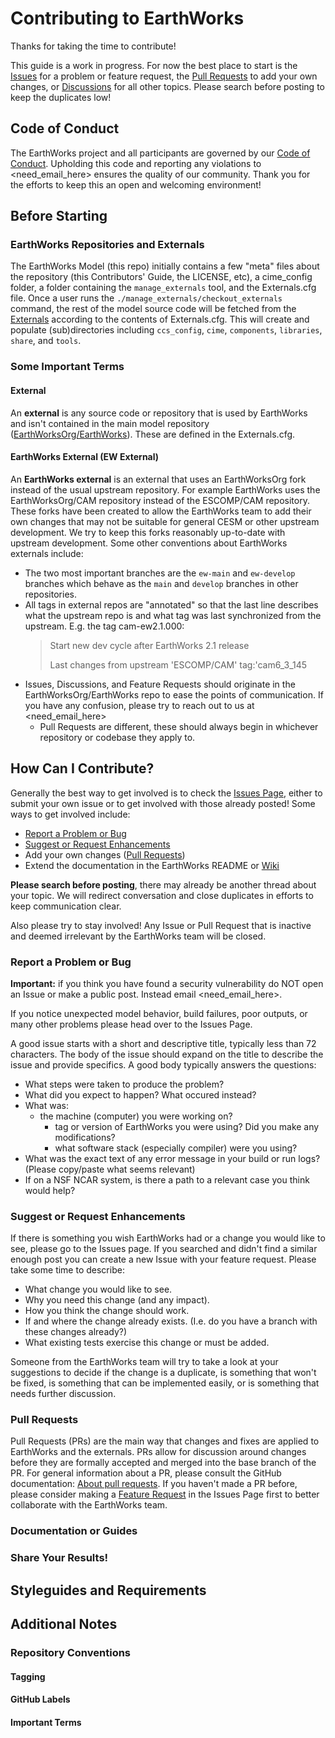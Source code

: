 # Contributing to EarthWorks

Thanks for taking the time to contribute!

This guide is a work in progress. For now the best place to start is the [Issues](https://github.com/EarthWorksOrg/EarthWorks/issues) for a problem or feature request, the [Pull Requests](https://github.com/EarthWorksOrg/EarthWorks/pulls) to add your own changes, or [Discussions](https://github.com/EarthWorksOrg/EarthWorks/discussions) for all other topics. Please search before posting to keep the duplicates low! 

## Code of Conduct

The EarthWorks project and all participants are governed by our [Code of Conduct](https://github.com/EarthWorksOrg/EarthWorks/blob/main/CODE_OF_CONDUCT.md). Upholding this code and reporting any violations to <need_email_here> ensures the quality of our community. Thank you for the efforts to keep this an open and welcoming environment!

## Before Starting

### EarthWorks Repositories and Externals
<!--- Expand this section to explain that the main repo contains (some meta files) an Externals.cfg and a utility to process it to fetch the "Externals"  --->
The EarthWorks Model (this repo) initially contains a few "meta" files about the repository (this Contributors' Guide, the LICENSE, etc), a cime_config folder, a folder containing the `manage_externals` tool, and the Externals.cfg file. Once a user runs the `./manage_externals/checkout_externals` command, the rest of the model source code will be fetched from the [Externals]() according to the contents of Externals.cfg. This will create and populate (sub)directories including `ccs_config`, `cime`, `components`, `libraries`, `share`, and `tools`.

### Some Important Terms
<!--- Add definitions and explanations for select important terms --->
#### External
An **external** is any source code or repository that is used by EarthWorks and isn't contained in the main model repository ([EarthWorksOrg/EarthWorks](https://github.com/EarthWorksOrg/EarthWorks)). These are defined in the Externals.cfg.

#### EarthWorks External (EW External)
An **EarthWorks external** is an external that uses an EarthWorksOrg fork instead of the usual upstream repository. For example EarthWorks uses the EarthWorksOrg/CAM repository instead of the ESCOMP/CAM repository. These forks have been created to allow the EarthWorks team to add their own changes that may not be suitable for general CESM or other upstream development. We try to keep this forks reasonably up-to-date with upstream development. Some other conventions about EarthWorks externals include: 

- The two most important branches are the `ew-main` and `ew-develop` branches which behave as the `main` and `develop` branches in other repositories.
- All tags in external repos are "annotated" so that the last line describes what the upstream repo is and what tag was last synchronized from the upstream. E.g. the tag cam-ew2.1.000:
  > Start new dev cycle after EarthWorks 2.1 release
	>
	> Last changes from upstream 'ESCOMP/CAM' tag:'cam6_3_145
- Issues, Discussions, and Feature Requests should originate in the EarthWorksOrg/EarthWorks repo to ease the points of communication. If you have any confusion, please try to reach out to us at <need_email_here>
  - Pull Requests are different, these should always begin in whichever repository or codebase they apply to.

## How Can I Contribute?
<!--- Once they know what they should, how can they interact? --->
Generally the best way to get involved is to check the [Issues Page](), either to submit your own issue or to get involved with those already posted! Some ways to get involved include:
- [Report a Problem or Bug]()
- [Suggest or Request Enhancements]()
- Add your own changes ([Pull Requests]())
- Extend the documentation in the EarthWorks README or [Wiki]() 

**Please search before posting**, there may already be another thread about your topic. We will redirect conversation and close duplicates in efforts to keep communication clear.

Also please try to stay involved! Any Issue or Pull Request that is inactive and deemed irrelevant by the EarthWorks team will be closed.

### Report a Problem or Bug
<!--- Where should reports go? Anything they should do before or to make sure they have a "good" submission? --->
**Important:** if you think you have found a security vulnerability do NOT open an Issue or make a public post. Instead email <need_email_here>.

If you notice unexpected model behavior, build failures, poor outputs, or many other problems please head over to the Issues Page.

A good issue starts with a short and descriptive title, typically less than 72 characters. The body of the issue should expand on the title to describe the issue and provide specifics. A good body typically answers the questions:

- What steps were taken to produce the problem?
- What did you expect to happen? What occured instead?
- What was:
  - the machine (computer) you were working on?
	- tag or version of EarthWorks you were using? Did you make any modifications?
	- what software stack (especially compiler) were you using?
- What was the exact text of any error message in your build or run logs? (Please copy/paste what seems relevant)
- If on a NSF NCAR system, is there a path to a relevant case you think would help?

### Suggest or Request Enhancements
<!--- What should be done so a request is easy to understand and likely to see prompt engagement (triage, wontfix, or discussion towards implementation) --->
If there is something you wish EarthWorks had or a change you would like to see, please go to the Issues page. If you searched and didn't find a similar enough post you can create a new Issue with your feature request. Please take some time to describe:

- What change you would like to see.
- Why you need this change (and any impact).
- How you think the change should work.
- If and where the change already exists. (I.e. do you have a branch with these changes already?)
- What existing tests exercise this change or must be added.

Someone from the EarthWorks team will try to take a look at your suggestions to decide if the change is a duplicate, is something that won't be fixed, is something that can be implemented easily, or is something that needs further discussion. 

### Pull Requests
<!--- What should, needs, or must be done for maintainers to consider your changes --->
Pull Requests (PRs) are the main way that changes and fixes are applied to EarthWorks and the externals. PRs allow for discussion around changes before they are formally accepted and merged into the base branch of the PR. For general information about a PR, please consult the GitHub documentation: [About pull requests](). If you haven't made a PR before, please consider making a [Feature Request]() in the Issues Page first to better collaborate with the EarthWorks team.

### Documentation or Guides

### Share Your Results!

## Styleguides and Requirements

## Additional Notes

### Repository Conventions

#### Tagging

#### GitHub Labels

#### Important Terms

